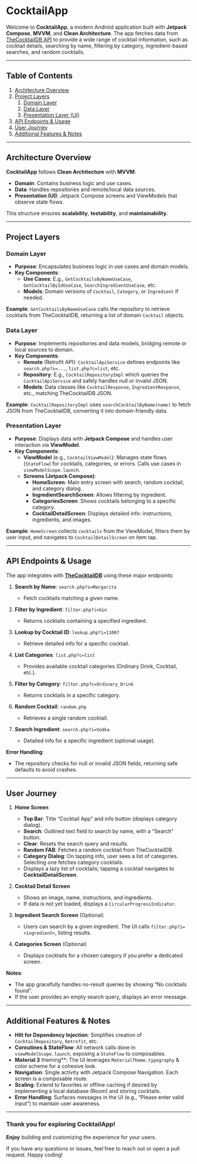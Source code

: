 # CocktailApp

Welcome to **CocktailApp**, a modern Android application built with **Jetpack Compose**, **MVVM**, and **Clean Architecture**. The app fetches data from [TheCocktailDB API](https://www.thecocktaildb.com/) to provide a wide range of cocktail information, such as cocktail details, searching by name, filtering by category, ingredient-based searches, and random cocktails.

---

## Table of Contents
1. [Architecture Overview](#architecture-overview)
2. [Project Layers](#project-layers)
    1. [Domain Layer](#domain-layer)
    2. [Data Layer](#data-layer)
    3. [Presentation Layer (UI)](#presentation-layer)
3. [API Endpoints & Usage](#api-endpoints--usage)
4. [User Journey](#user-journey)
5. [Additional Features & Notes](#additional-features--notes)

---

## Architecture Overview

**CocktailApp** follows **Clean Architecture** with **MVVM**:

- **Domain**: Contains business logic and use cases.
- **Data**: Handles repositories and remote/local data sources.
- **Presentation (UI)**: Jetpack Compose screens and ViewModels that observe state flows.

This structure ensures **scalability**, **testability**, and **maintainability**.

---

## Project Layers

### Domain Layer
- **Purpose**: Encapsulates business logic in use cases and domain models.
- **Key Components**:
    - **Use Cases**: E.g., `GetCocktailsByNameUseCase`, `GetCocktailByIdUseCase`, `SearchIngredientUseCase`, etc.
    - **Models**: Domain versions of `Cocktail`, `Category`, or `Ingredient` if needed.

**Example**: `GetCocktailsByNameUseCase` calls the repository to retrieve cocktails from TheCocktailDB, returning a list of domain `Cocktail` objects.

### Data Layer
- **Purpose**: Implements repositories and data models, bridging remote or local sources to domain.
- **Key Components**:
    - **Remote** (Retrofit API): `CocktailApiService` defines endpoints like `search.php?s=...`, `list.php?c=list`, etc.
    - **Repository**: E.g., `CocktailRepositoryImpl` which queries the `CocktailApiService` and safely handles null or invalid JSON.
    - **Models**: Data classes like `CocktailResponse`, `IngredientResponse`, etc., matching TheCocktailDB JSON.

**Example**: `CocktailRepositoryImpl` uses `searchCocktailByName(name)` to fetch JSON from TheCocktailDB, converting it into domain-friendly data.

### Presentation Layer
- **Purpose**: Displays data with **Jetpack Compose** and handles user interaction via **ViewModel**.
- **Key Components**:
    - **ViewModel** (e.g., `CocktailViewModel`): Manages state flows (`StateFlow`) for cocktails, categories, or errors. Calls use cases in `viewModelScope.launch`.
    - **Screens (Jetpack Compose)**:
        - **HomeScreen**: Main entry screen with search, random cocktail, and category dialog.
        - **IngredientSearchScreen**: Allows filtering by ingredient.
        - **CategoriesScreen**: Shows cocktails belonging to a specific category.
        - **CocktailDetailScreen**: Displays detailed info: instructions, ingredients, and images.

**Example**: `HomeScreen` collects `cocktails` from the ViewModel, filters them by user input, and navigates to `CocktailDetailScreen` on item tap.

---

## API Endpoints & Usage
The app integrates with **[TheCocktailDB](https://www.thecocktaildb.com/api.php)** using these major endpoints:

1. **Search by Name**: `search.php?s=Margarita`
    - Fetch cocktails matching a given name.

2. **Filter by Ingredient**: `filter.php?i=Gin`
    - Returns cocktails containing a specified ingredient.

3. **Lookup by Cocktail ID**: `lookup.php?i=11007`
    - Retrieve detailed info for a specific cocktail.

4. **List Categories**: `list.php?c=list`
    - Provides available cocktail categories (Ordinary Drink, Cocktail, etc.).

5. **Filter by Category**: `filter.php?c=Ordinary_Drink`
    - Returns cocktails in a specific category.

6. **Random Cocktail**: `random.php`
    - Retrieves a single random cocktail.

7. **Search Ingredient**: `search.php?i=Vodka`
    - Detailed info for a specific ingredient (optional usage).

**Error Handling**:
- The repository checks for null or invalid JSON fields, returning safe defaults to avoid crashes.

---

## User Journey

1. **Home Screen**
    - **Top Bar**: Title “Cocktail App” and info button (displays category dialog).
    - **Search**: Outlined text field to search by name, with a “Search” button.
    - **Clear**: Resets the search query and results.
    - **Random FAB**: Fetches a random cocktail from TheCocktailDB.
    - **Category Dialog**: On tapping info, user sees a list of categories. Selecting one fetches category cocktails.
    - Displays a lazy list of cocktails; tapping a cocktail navigates to **CocktailDetailScreen**.

2. **Cocktail Detail Screen**
    - Shows an image, name, instructions, and ingredients.
    - If data is not yet loaded, displays a `CircularProgressIndicator`.

3. **Ingredient Search Screen** (Optional)
    - Users can search by a given ingredient. The UI calls `filter.php?i=<ingredient>`, listing results.

4. **Categories Screen** (Optional)
    - Displays cocktails for a chosen category if you prefer a dedicated screen.

**Notes**:
- The app gracefully handles no-result queries by showing “No cocktails found”.
- If the user provides an empty search query, displays an error message.

---

## Additional Features & Notes

- **Hilt for Dependency Injection**: Simplifies creation of `CocktailRepository`, `Retrofit`, etc.
- **Coroutines & StateFlow**: All network calls done in `viewModelScope.launch`, exposing a `StateFlow` to composables.
- **Material 3** theming**: The UI leverages `MaterialTheme.typography` & color scheme for a cohesive look.
- **Navigation**: Single activity with Jetpack Compose Navigation. Each screen is a composable route.
- **Scaling**: Extend to favorites or offline caching if desired by implementing a local database (Room) and storing cocktails.
- **Error Handling**: Surfaces messages in the UI (e.g., “Please enter valid input”) to maintain user awareness.


---

### Thank you for exploring CocktailApp!
**Enjoy** building and customizing the experience for your users.

If you have any questions or issues, feel free to reach out or open a pull request. Happy coding!

